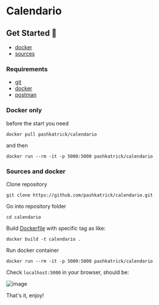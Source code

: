 # Calendario

## Get Started 🚀

 - [docker](#docker-only)
 - [sources](#sources-and-docker)

### Requirements

 - [git](https://git-scm.com/downloads)
 - [docker](https://docs.docker.com/get-docker/)
 - [postman](https://www.postman.com/downloads/)


### Docker only

before the start you need 
```
docker pull pashkatrick/calendario
```
and then 
```
docker run --rm -it -p 5000:5000 pashkatrick/calendario
```

### Sources and docker

Clone  repository
```
git clone https://github.com/pashkatrick/calendario.git
```

Go into repository folder
```
cd calendario
```

Build [Dockerfile](/Dockerfile) with specific tag as like:
```
docker build -t calendario .
```

Run docker container
```
docker run --rm -it -p 5000:5000 pashkatrick/calendario
```

Check ```localhost:5000``` in your browser, should be:   

![image](https://user-images.githubusercontent.com/8003175/153649879-993e1f36-366c-47ac-a052-c47417d7f915.png)

That's it, enjoy!
